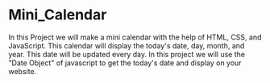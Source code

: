 # Mini_Calendar
In this Project we will make a mini calendar with the help of HTML, CSS, and JavaScript. 
This calendar will display the today's date, day, month, and year.
This date will be updated every day.
In this project we will use the "Date Object" of javascript to get the today's date and display on your website.
